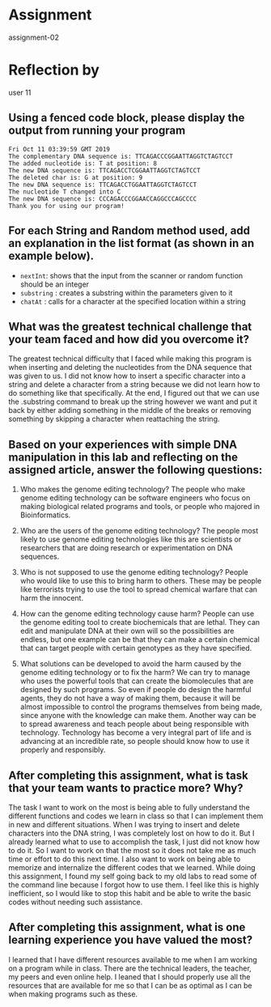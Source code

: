 # Assignment

assignment-02

# Reflection by

user 11

## Using a fenced code block, please display the output from running your program

```
Fri Oct 11 03:39:59 GMT 2019
The complementary DNA sequence is: TTCAGACCCGGAATTAGGTCTAGTCCT
The added nucleotide is: T at position: 8
The new DNA sequence is: TTCAGACCTCGGAATTAGGTCTAGTCCT
The deleted char is: G at position: 9
The new DNA sequence is: TTCAGACCTGGAATTAGGTCTAGTCCT
The nucleotide T changed into C
The new DNA sequence is: CCCAGACCCGGAACCAGGCCCAGCCCC
Thank you for using our program!

```

## For each String and Random method used, add an explanation in the list format (as shown in an example below).

- `nextInt`: shows that the input from the scanner or random function should be an integer
- `substring` : creates a substring within the parameters given to it
- `chatAt` : calls for a character at the specified location within a string

## What was the greatest technical challenge that your team faced and how did you overcome it?

The greatest technical difficulty that I faced while making this program is when inserting and deleting the nucleotides from the DNA sequence that was given to us. I did not know how to insert a specific character into a string and delete a character from a string because we did not learn how to do something like that specifically. At the end, I figured out that we can use the .substring command to break up the string however we want and put it back by either adding something in the middle of the breaks or removing something by skipping a character when reattaching the string.

## Based on your experiences with simple DNA manipulation in this lab and reflecting on the assigned article, answer the following questions:

1. Who makes the genome editing technology?
  The people who make genome editing technology can be software engineers who focus on making biological related programs and tools, or people who majored in Bioinformatics.

2. Who are the users of the genome editing technology?
  The people most likely to use genome editing technologies like this are scientists or researchers that are doing research or experimentation on DNA sequences.

3. Who is not supposed to use the genome editing technology?
  People who would like to use this to bring harm to others. These may be people like terrorists trying to use the tool to spread chemical warfare that can harm the innocent.

4. How can the genome editing technology cause harm?
  People can use the genome editing tool to create biochemicals that are lethal. They can edit and manipulate DNA at their own will so the possibilities are endless, but one example can be that they can make a certain chemical that can target people with certain genotypes as they have specified.

5. What solutions can be developed to avoid the harm caused by the genome editing technology or to fix the harm?
  We can try to manage who uses the powerful tools that can create the biomolecules that are designed by such programs. So even if people do design the harmful agents, they do not have a way of making them, because it will be almost impossible to control the programs themselves from being made, since anyone with the knowledge can make them. Another way can be to spread awareness and teach people about being responsible with technology. Technology has become a very integral part of life and is advancing at an incredible rate, so people should know how to use it properly and responsibly.


## After completing this assignment, what is task that your team wants to practice more? Why?

The task I want to work on the most is being able to fully understand the different functions and codes we learn in class so that I can implement them in new and different situations. When I was trying to insert and delete characters into the DNA string, I was completely lost on how to do it. But I already learned what to use to accomplish the task, I just did not know how to do it. So I want to work on that the most so it does not take me as much time or effort to do this next time. I also want to work on being able to memorize and internalize the different codes that we learned. While doing this assignment, I found my self going back to my old labs to read some of the command line because I forgot how to use them. I feel like this is highly inefficient, so I would like to stop this habit and be able to write the basic codes without needing such assistance.

## After completing this assignment, what is one learning experience you have valued the most?

I learned that I have different resources available to me when I am working on a program while in class. There are the technical leaders, the teacher, my peers and even online help. I leaned that I should properly use all the resources that are available for me so that I can be as optimal as I can be when making programs such as these.
